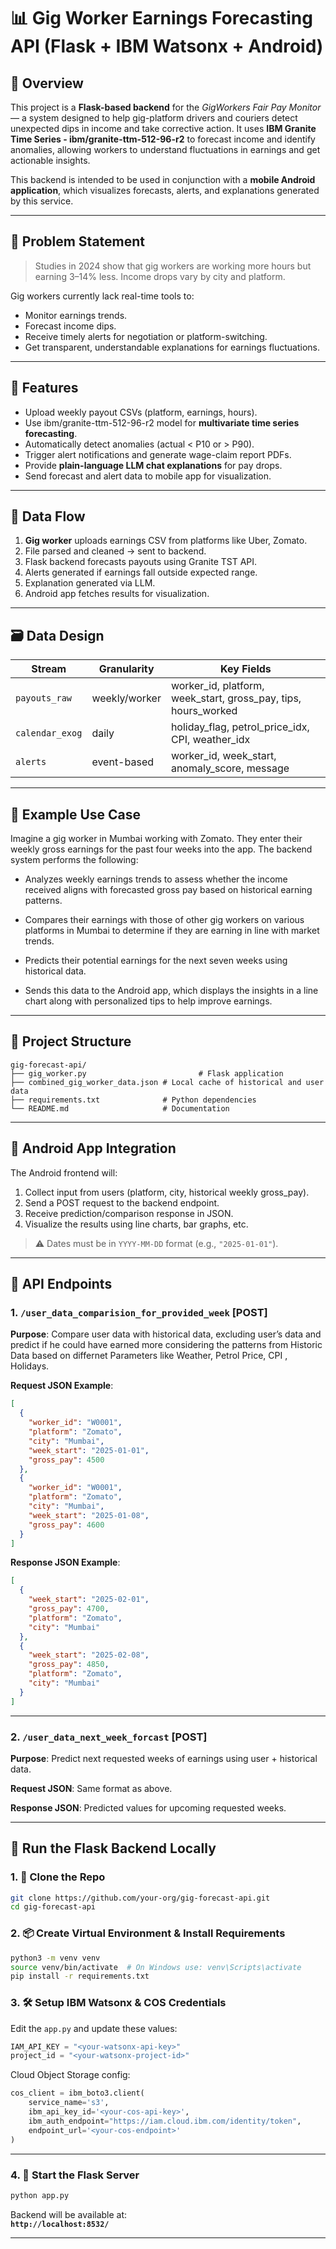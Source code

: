 # 📊 Gig Worker Earnings Forecasting API (Flask + IBM Watsonx + Android)

## 🚀 Overview

This project is a **Flask-based backend** for the *GigWorkers Fair Pay Monitor* — a system designed to help gig-platform drivers and couriers detect unexpected dips in income and take corrective action. It uses **IBM Granite Time Series - ibm/granite-ttm-512-96-r2** to forecast income and identify anomalies, allowing workers to understand fluctuations in earnings and get actionable insights.

This backend is intended to be used in conjunction with a **mobile Android application**, which visualizes forecasts, alerts, and explanations generated by this service.

---

## 🧠 Problem Statement

> Studies in 2024 show that gig workers are working more hours but earning 3–14% less. Income drops vary by city and platform.

Gig workers currently lack real-time tools to:

- Monitor earnings trends.
- Forecast income dips.
- Receive timely alerts for negotiation or platform-switching.
- Get transparent, understandable explanations for earnings fluctuations.

---

## 🔧 Features

- Upload weekly payout CSVs (platform, earnings, hours).
- Use ibm/granite-ttm-512-96-r2 model for **multivariate time series forecasting**.
- Automatically detect anomalies (actual < P10 or > P90).
- Trigger alert notifications and generate wage-claim report PDFs.
- Provide **plain-language LLM chat explanations** for pay drops.
- Send forecast and alert data to mobile app for visualization.

---

## 🔁 Data Flow

1. **Gig worker** uploads earnings CSV from platforms like Uber, Zomato.
2. File parsed and cleaned → sent to backend.
3. Flask backend forecasts payouts using Granite TST API.
4. Alerts generated if earnings fall outside expected range.
5. Explanation generated via LLM.
6. Android app fetches results for visualization.

---

## 🗃️ Data Design

| Stream | Granularity | Key Fields |
|--------|-------------|------------|
| `payouts_raw` | weekly/worker | worker_id, platform, week_start, gross_pay, tips, hours_worked |
| `calendar_exog` | daily | holiday_flag, petrol_price_idx, CPI, weather_idx |
| `alerts` | event-based | worker_id, week_start, anomaly_score, message |

---

## 💬 Example Use Case

Imagine a gig worker in Mumbai working with Zomato. They enter their weekly gross earnings for the past four weeks into the app. The backend system performs the following:

  - Analyzes weekly earnings trends to assess whether the income received aligns with forecasted gross pay based on historical earning patterns.

  - Compares their earnings with those of other gig workers on various platforms in Mumbai to determine if they are earning in line with market trends.

  - Predicts their potential earnings for the next seven weeks using historical data.

  - Sends this data to the Android app, which displays the insights in a line chart along with personalized tips to help improve earnings.

---

## 📂 Project Structure

```
gig-forecast-api/
├── gig_worker.py                         # Flask application
├── combined_gig_worker_data.json # Local cache of historical and user data
├── requirements.txt              # Python dependencies
└── README.md                     # Documentation
```

---

## 📱 Android App Integration

The Android frontend will:

1. Collect input from users (platform, city, historical weekly gross_pay).
2. Send a POST request to the backend endpoint.
3. Receive prediction/comparison response in JSON.
4. Visualize the results using line charts, bar graphs, etc.

> ⚠️ Dates must be in `YYYY-MM-DD` format (e.g., `"2025-01-01"`).

---

## 🚀 API Endpoints

### 1. `/user_data_comparision_for_provided_week` [POST]

**Purpose**: Compare user data with historical data, excluding user’s data and predict if he could have earned more considering the patterns from Historic Data based on differnet Parameters like Weather, Petrol Price, CPI , Holidays.

**Request JSON Example**:
```json
[
  {
    "worker_id": "W0001",
    "platform": "Zomato",
    "city": "Mumbai",
    "week_start": "2025-01-01",
    "gross_pay": 4500
  },
  {
    "worker_id": "W0001",
    "platform": "Zomato",
    "city": "Mumbai",
    "week_start": "2025-01-08",
    "gross_pay": 4600
  }
]
```

**Response JSON Example**:
```json
[
  {
    "week_start": "2025-02-01",
    "gross_pay": 4700,
    "platform": "Zomato",
    "city": "Mumbai"
  },
  {
    "week_start": "2025-02-08",
    "gross_pay": 4850,
    "platform": "Zomato",
    "city": "Mumbai"
  }
]
```

---

### 2. `/user_data_next_week_forcast` [POST]

**Purpose**: Predict next requested weeks of earnings using user + historical data.

**Request JSON**: Same format as above.

**Response JSON**: Predicted values for upcoming requested weeks.

---

## 🧪 Run the Flask Backend Locally

### 1. 🔧 Clone the Repo

```bash
git clone https://github.com/your-org/gig-forecast-api.git
cd gig-forecast-api
```

### 2. 📦 Create Virtual Environment & Install Requirements

```bash
python3 -m venv venv
source venv/bin/activate  # On Windows use: venv\Scripts\activate
pip install -r requirements.txt
```

### 3. 🛠️ Setup IBM Watsonx & COS Credentials

Edit the `app.py` and update these values:

```python
IAM_API_KEY = "<your-watsonx-api-key>"
project_id = "<your-watsonx-project-id>"
```

Cloud Object Storage config:
```python
cos_client = ibm_boto3.client(
    service_name='s3',
    ibm_api_key_id='<your-cos-api-key>',
    ibm_auth_endpoint="https://iam.cloud.ibm.com/identity/token",
    endpoint_url='<your-cos-endpoint>'
)
```

---


### 4. 🚀 Start the Flask Server

```bash
python app.py
```

Backend will be available at:  
**`http://localhost:8532/`**

---

